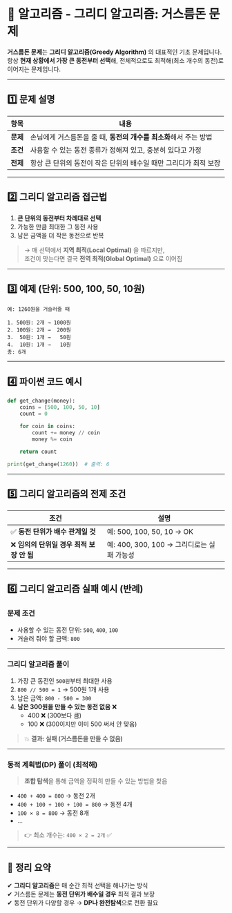# 🧠 알고리즘 - 그리디 알고리즘: 거스름돈 문제

**거스름돈 문제**는 **그리디 알고리즘(Greedy Algorithm)** 의 대표적인 기초 문제입니다.  
항상 **현재 상황에서 가장 큰 동전부터 선택**해, 전체적으로도 최적해(최소 개수의 동전)로 이어지는 문제입니다.

---

## 1️⃣ 문제 설명

| 항목 | 내용 |
|------|------|
| **문제** | 손님에게 거스름돈을 줄 때, **동전의 개수를 최소화**해서 주는 방법 |
| **조건** | 사용할 수 있는 동전 종류가 정해져 있고, 충분히 있다고 가정 |
| **전제** | 항상 큰 단위의 동전이 작은 단위의 배수일 때만 그리디가 최적 보장 |

---

## 2️⃣ 그리디 알고리즘 접근법

1. **큰 단위의 동전부터 차례대로 선택**  
2. 가능한 만큼 최대한 그 동전 사용  
3. 남은 금액을 더 작은 동전으로 반복

> → 매 선택에서 **지역 최적(Local Optimal)** 을 따르지만,  
> 조건이 맞는다면 결국 **전역 최적(Global Optimal)** 으로 이어짐

---

## 3️⃣ 예제 (단위: 500, 100, 50, 10원)

```text
예: 1260원을 거슬러줄 때

1. 500원: 2개 → 1000원  
2. 100원: 2개 →  200원  
3.  50원: 1개 →   50원  
4.  10원: 1개 →   10원  
총: 6개
```

---

## 4️⃣ 파이썬 코드 예시

```python
def get_change(money):
    coins = [500, 100, 50, 10]
    count = 0

    for coin in coins:
        count += money // coin
        money %= coin
    
    return count

print(get_change(1260))  # 출력: 6
```

---

## 5️⃣ 그리디 알고리즘의 전제 조건

| 조건                    | 설명 |
|-------------------------|------|
| ✅ **동전 단위가 배수 관계일 것** | 예: 500, 100, 50, 10 → OK |
| ❌ **임의의 단위일 경우 최적 보장 안 됨** | 예: 400, 300, 100 → 그리디로는 실패 가능성 |

---

## 6️⃣ 그리디 알고리즘 실패 예시 (반례)

### 문제 조건

- 사용할 수 있는 동전 단위: `500`, `400`, `100`  
- 거슬러 줘야 할 금액: `800`

---

### 그리디 알고리즘 풀이

1. 가장 큰 동전인 `500원`부터 최대한 사용  
2. `800 // 500 = 1` → 500원 1개 사용  
3. 남은 금액: `800 - 500 = 300`  
4. **남은 300원을 만들 수 있는 동전 없음** ❌  
   - 400 ❌ (300보다 큼)  
   - 100 ❌ (300이지만 이미 500 써서 안 맞음)

> 💥 **결과: 실패 (거스름돈을 만들 수 없음)**

---

### 동적 계획법(DP) 풀이 (최적해)

> **조합 탐색**을 통해 금액을 정확히 만들 수 있는 방법을 찾음

- `400 + 400 = 800` → 동전 2개  
- `400 + 100 + 100 + 100 = 800` → 동전 4개  
- `100 × 8 = 800` → 동전 8개  
- ...

> 👉 최소 개수는: `400 × 2 = 2개` ✅


---

## 🎯 정리 요약

✔ **그리디 알고리즘**은 매 순간 최적 선택을 해나가는 방식  
✔ 거스름돈 문제는 **동전 단위가 배수일 경우** 최적 결과 보장  
✔ 동전 단위가 다양할 경우 → **DP나 완전탐색**으로 전환 필요


